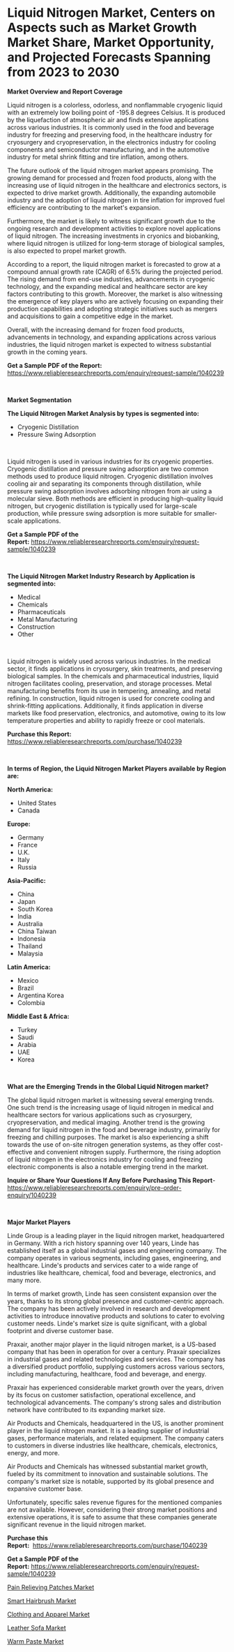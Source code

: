 <p><h1>Liquid Nitrogen Market, Centers on Aspects such as Market Growth Market Share, Market Opportunity, and Projected Forecasts Spanning from 2023 to 2030</h1></p><p><strong>Market Overview and Report Coverage</strong></p>
<p><p>Liquid nitrogen is a colorless, odorless, and nonflammable cryogenic liquid with an extremely low boiling point of -195.8 degrees Celsius. It is produced by the liquefaction of atmospheric air and finds extensive applications across various industries. It is commonly used in the food and beverage industry for freezing and preserving food, in the healthcare industry for cryosurgery and cryopreservation, in the electronics industry for cooling components and semiconductor manufacturing, and in the automotive industry for metal shrink fitting and tire inflation, among others.</p><p>The future outlook of the liquid nitrogen market appears promising. The growing demand for processed and frozen food products, along with the increasing use of liquid nitrogen in the healthcare and electronics sectors, is expected to drive market growth. Additionally, the expanding automobile industry and the adoption of liquid nitrogen in tire inflation for improved fuel efficiency are contributing to the market's expansion.</p><p>Furthermore, the market is likely to witness significant growth due to the ongoing research and development activities to explore novel applications of liquid nitrogen. The increasing investments in cryonics and biobanking, where liquid nitrogen is utilized for long-term storage of biological samples, is also expected to propel market growth.</p><p>According to a report, the liquid nitrogen market is forecasted to grow at a compound annual growth rate (CAGR) of 6.5% during the projected period. The rising demand from end-use industries, advancements in cryogenic technology, and the expanding medical and healthcare sector are key factors contributing to this growth. Moreover, the market is also witnessing the emergence of key players who are actively focusing on expanding their production capabilities and adopting strategic initiatives such as mergers and acquisitions to gain a competitive edge in the market.</p><p>Overall, with the increasing demand for frozen food products, advancements in technology, and expanding applications across various industries, the liquid nitrogen market is expected to witness substantial growth in the coming years.</p></p>
<p><strong>Get a Sample PDF of the Report:</strong> <a href="https://www.reliableresearchreports.com/enquiry/request-sample/1040239">https://www.reliableresearchreports.com/enquiry/request-sample/1040239</a></p>
<p>&nbsp;</p>
<p><strong>Market Segmentation</strong></p>
<p><strong>The Liquid Nitrogen Market Analysis by types is segmented into:</strong></p>
<p><ul><li>Cryogenic Distillation</li><li>Pressure Swing Adsorption</li></ul></p>
<p>&nbsp;</p>
<p><p>Liquid nitrogen is used in various industries for its cryogenic properties. Cryogenic distillation and pressure swing adsorption are two common methods used to produce liquid nitrogen. Cryogenic distillation involves cooling air and separating its components through distillation, while pressure swing adsorption involves adsorbing nitrogen from air using a molecular sieve. Both methods are efficient in producing high-quality liquid nitrogen, but cryogenic distillation is typically used for large-scale production, while pressure swing adsorption is more suitable for smaller-scale applications.</p></p>
<p><strong>Get a Sample PDF of the Report:</strong>&nbsp;<a href="https://www.reliableresearchreports.com/enquiry/request-sample/1040239">https://www.reliableresearchreports.com/enquiry/request-sample/1040239</a></p>
<p>&nbsp;</p>
<p><strong>The Liquid Nitrogen Market Industry Research by Application is segmented into:</strong></p>
<p><ul><li>Medical</li><li>Chemicals</li><li>Pharmaceuticals</li><li>Metal Manufacturing</li><li>Construction</li><li>Other</li></ul></p>
<p>&nbsp;</p>
<p><p>Liquid nitrogen is widely used across various industries. In the medical sector, it finds applications in cryosurgery, skin treatments, and preserving biological samples. In the chemicals and pharmaceutical industries, liquid nitrogen facilitates cooling, preservation, and storage processes. Metal manufacturing benefits from its use in tempering, annealing, and metal refining. In construction, liquid nitrogen is used for concrete cooling and shrink-fitting applications. Additionally, it finds application in diverse markets like food preservation, electronics, and automotive, owing to its low temperature properties and ability to rapidly freeze or cool materials.</p></p>
<p><strong>Purchase this Report:</strong>&nbsp; <a href="https://www.reliableresearchreports.com/purchase/1040239">https://www.reliableresearchreports.com/purchase/1040239</a></p>
<p>&nbsp;</p>
<p><strong>In terms of Region, the Liquid Nitrogen Market Players available by Region are:</strong></p>
<p>
    <p> <strong> North America: </strong>
        <ul>
            <li>United States</li>
            <li>Canada</li>
        </ul>
        </p> 
    <p> <strong> Europe: </strong>
        <ul>
            <li>Germany</li>
            <li>France</li>
            <li>U.K.</li>
            <li>Italy</li>
            <li>Russia</li>
        </ul>
        </p> 
    <p> <strong> Asia-Pacific: </strong>
        <ul>
            <li>China</li>
            <li>Japan</li>
            <li>South Korea</li>
            <li>India</li>
            <li>Australia</li>
            <li>China Taiwan</li>
            <li>Indonesia</li>
            <li>Thailand</li>
            <li>Malaysia</li>
        </ul>
        </p> 
    <p> <strong> Latin America: </strong>
        <ul>
            <li>Mexico</li>
            <li>Brazil</li>
            <li>Argentina Korea</li>
            <li>Colombia</li>
        </ul>
        </p> 
    <p> <strong> Middle East & Africa: </strong>
        <ul>
            <li>Turkey</li>
            <li>Saudi</li>
            <li>Arabia</li>
            <li>UAE</li>
            <li>Korea</li>
        </ul>
    </p>
    </p>
<p>&nbsp;</p>
<p><strong>What are the Emerging Trends in the Global Liquid Nitrogen market?</strong></p>
<p><p>The global liquid nitrogen market is witnessing several emerging trends. One such trend is the increasing usage of liquid nitrogen in medical and healthcare sectors for various applications such as cryosurgery, cryopreservation, and medical imaging. Another trend is the growing demand for liquid nitrogen in the food and beverage industry, primarily for freezing and chilling purposes. The market is also experiencing a shift towards the use of on-site nitrogen generation systems, as they offer cost-effective and convenient nitrogen supply. Furthermore, the rising adoption of liquid nitrogen in the electronics industry for cooling and freezing electronic components is also a notable emerging trend in the market.</p></p>
<p><strong>Inquire or Share Your Questions If Any Before Purchasing This Report</strong>- <a href="https://www.reliableresearchreports.com/enquiry/pre-order-enquiry/1040239">https://www.reliableresearchreports.com/enquiry/pre-order-enquiry/1040239</a></p>
<p>&nbsp;</p>
<p><strong>Major Market Players</strong></p>
<p><p>Linde Group is a leading player in the liquid nitrogen market, headquartered in Germany. With a rich history spanning over 140 years, Linde has established itself as a global industrial gases and engineering company. The company operates in various segments, including gases, engineering, and healthcare. Linde's products and services cater to a wide range of industries like healthcare, chemical, food and beverage, electronics, and many more.</p><p>In terms of market growth, Linde has seen consistent expansion over the years, thanks to its strong global presence and customer-centric approach. The company has been actively involved in research and development activities to introduce innovative products and solutions to cater to evolving customer needs. Linde's market size is quite significant, with a global footprint and diverse customer base.</p><p>Praxair, another major player in the liquid nitrogen market, is a US-based company that has been in operation for over a century. Praxair specializes in industrial gases and related technologies and services. The company has a diversified product portfolio, supplying customers across various sectors, including manufacturing, healthcare, food and beverage, and energy.</p><p>Praxair has experienced considerable market growth over the years, driven by its focus on customer satisfaction, operational excellence, and technological advancements. The company's strong sales and distribution network have contributed to its expanding market size.</p><p>Air Products and Chemicals, headquartered in the US, is another prominent player in the liquid nitrogen market. It is a leading supplier of industrial gases, performance materials, and related equipment. The company caters to customers in diverse industries like healthcare, chemicals, electronics, energy, and more.</p><p>Air Products and Chemicals has witnessed substantial market growth, fueled by its commitment to innovation and sustainable solutions. The company's market size is notable, supported by its global presence and expansive customer base.</p><p>Unfortunately, specific sales revenue figures for the mentioned companies are not available. However, considering their strong market positions and extensive operations, it is safe to assume that these companies generate significant revenue in the liquid nitrogen market.</p></p>
<p><strong>Purchase this Report:</strong>&nbsp;&nbsp;<a href="https://www.reliableresearchreports.com/purchase/1040239">https://www.reliableresearchreports.com/purchase/1040239</a></p>
<p></p>
<p><strong>Get a Sample PDF of the Report:</strong>&nbsp;<a href="https://www.reliableresearchreports.com/enquiry/request-sample/1040239">https://www.reliableresearchreports.com/enquiry/request-sample/1040239</a></p>
<p><p><a href="https://medium.com/@lilakautzer2023/pain-relieving-patches-market-outlook-industry-overview-and-forecast-2023-to-2030-eace1ccbeebf">Pain Relieving Patches Market</a></p><p><a href="https://medium.com/@joshuahintz2023/smart-hairbrush-market-report-reveals-the-latest-trends-and-growth-opportunities-of-this-market-5298d119f5c6">Smart Hairbrush Market</a></p><p><a href="https://medium.com/@adellalesch/clothing-and-apparel-market-comprehensive-assessment-by-type-application-and-geography-4e2419157ad7">Clothing and Apparel Market</a></p><p><a href="https://medium.com/@chasegibson1901/leather-sofa-market-trends-forecast-and-competitive-analysis-to-2030-0c0eae3a6b44">Leather Sofa Market</a></p><p><a href="https://medium.com/@keenanmarks2023/warm-paste-market-size-cagr-trends-2024-2030-d72ae2d9c716">Warm Paste Market</a></p></p>